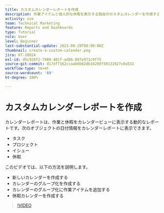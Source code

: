 ```yaml
---
title: カスタムカレンダーレポートを作成
description: 作業アイテムと個人的な休暇を表示する独自のカスタムカレンダーを作成する方法について説明します。
activity: use
team: Technical Marketing
feature: Reports and Dashboards
type: Tutorial
role: User
level: Beginner
last-substantial-update: 2023-08-29T00:00:00Z
thumbnail: create-a-custom-calendar.png
jira: KT-10024
exl-id: d5c928f2-7989-401f-ad86-08fe971c9ff5
source-git-commit: d17df7162ccaab6b62db34209f50131927c0a532
workflow-type: tm+mt
source-wordcount: '89'
ht-degree: 100%

---
```


# カスタムカレンダーレポートを作成

カレンダーレポートは、作業と休暇をカレンダービューに表示する動的なレポートです。次のオブジェクトの日付情報をカレンダーレポートに表示できます。

* タスク
* プロジェクト
* イシュー
* 休暇

このビデオでは、以下の方法を説明します。

* 新しいカレンダーを作成する
* カレンダーのグループ化を作成する
* カレンダーのグループ化に作業アイテムを追加する
* 休暇カレンダーを作成する

>[!VIDEO](https://video.tv.adobe.com/v/3423482/?quality=12&learn=on&enablevpops)


